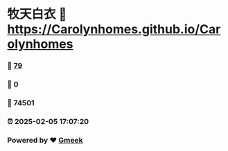 # 牧天白衣 :link: https://Carolynhomes.github.io/Carolynhomes 
### :page_facing_up: [79](https://Carolynhomes.github.io/Carolynhomes/tag.html) 
### :speech_balloon: 0 
### :hibiscus: 74501 
### :alarm_clock: 2025-02-05 17:07:20 
### Powered by :heart: [Gmeek](https://github.com/Meekdai/Gmeek)
